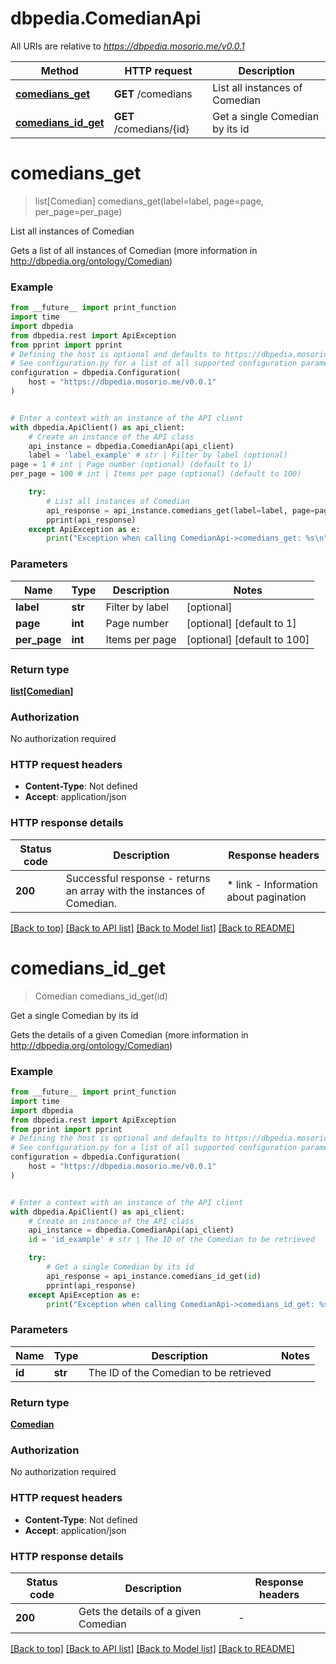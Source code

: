 # dbpedia.ComedianApi

All URIs are relative to *https://dbpedia.mosorio.me/v0.0.1*

Method | HTTP request | Description
------------- | ------------- | -------------
[**comedians_get**](ComedianApi.md#comedians_get) | **GET** /comedians | List all instances of Comedian
[**comedians_id_get**](ComedianApi.md#comedians_id_get) | **GET** /comedians/{id} | Get a single Comedian by its id


# **comedians_get**
> list[Comedian] comedians_get(label=label, page=page, per_page=per_page)

List all instances of Comedian

Gets a list of all instances of Comedian (more information in http://dbpedia.org/ontology/Comedian)

### Example

```python
from __future__ import print_function
import time
import dbpedia
from dbpedia.rest import ApiException
from pprint import pprint
# Defining the host is optional and defaults to https://dbpedia.mosorio.me/v0.0.1
# See configuration.py for a list of all supported configuration parameters.
configuration = dbpedia.Configuration(
    host = "https://dbpedia.mosorio.me/v0.0.1"
)


# Enter a context with an instance of the API client
with dbpedia.ApiClient() as api_client:
    # Create an instance of the API class
    api_instance = dbpedia.ComedianApi(api_client)
    label = 'label_example' # str | Filter by label (optional)
page = 1 # int | Page number (optional) (default to 1)
per_page = 100 # int | Items per page (optional) (default to 100)

    try:
        # List all instances of Comedian
        api_response = api_instance.comedians_get(label=label, page=page, per_page=per_page)
        pprint(api_response)
    except ApiException as e:
        print("Exception when calling ComedianApi->comedians_get: %s\n" % e)
```

### Parameters

Name | Type | Description  | Notes
------------- | ------------- | ------------- | -------------
 **label** | **str**| Filter by label | [optional] 
 **page** | **int**| Page number | [optional] [default to 1]
 **per_page** | **int**| Items per page | [optional] [default to 100]

### Return type

[**list[Comedian]**](Comedian.md)

### Authorization

No authorization required

### HTTP request headers

 - **Content-Type**: Not defined
 - **Accept**: application/json

### HTTP response details
| Status code | Description | Response headers |
|-------------|-------------|------------------|
**200** | Successful response - returns an array with the instances of Comedian. |  * link - Information about pagination <br>  |

[[Back to top]](#) [[Back to API list]](../README.md#documentation-for-api-endpoints) [[Back to Model list]](../README.md#documentation-for-models) [[Back to README]](../README.md)

# **comedians_id_get**
> Comedian comedians_id_get(id)

Get a single Comedian by its id

Gets the details of a given Comedian (more information in http://dbpedia.org/ontology/Comedian)

### Example

```python
from __future__ import print_function
import time
import dbpedia
from dbpedia.rest import ApiException
from pprint import pprint
# Defining the host is optional and defaults to https://dbpedia.mosorio.me/v0.0.1
# See configuration.py for a list of all supported configuration parameters.
configuration = dbpedia.Configuration(
    host = "https://dbpedia.mosorio.me/v0.0.1"
)


# Enter a context with an instance of the API client
with dbpedia.ApiClient() as api_client:
    # Create an instance of the API class
    api_instance = dbpedia.ComedianApi(api_client)
    id = 'id_example' # str | The ID of the Comedian to be retrieved

    try:
        # Get a single Comedian by its id
        api_response = api_instance.comedians_id_get(id)
        pprint(api_response)
    except ApiException as e:
        print("Exception when calling ComedianApi->comedians_id_get: %s\n" % e)
```

### Parameters

Name | Type | Description  | Notes
------------- | ------------- | ------------- | -------------
 **id** | **str**| The ID of the Comedian to be retrieved | 

### Return type

[**Comedian**](Comedian.md)

### Authorization

No authorization required

### HTTP request headers

 - **Content-Type**: Not defined
 - **Accept**: application/json

### HTTP response details
| Status code | Description | Response headers |
|-------------|-------------|------------------|
**200** | Gets the details of a given Comedian |  -  |

[[Back to top]](#) [[Back to API list]](../README.md#documentation-for-api-endpoints) [[Back to Model list]](../README.md#documentation-for-models) [[Back to README]](../README.md)

